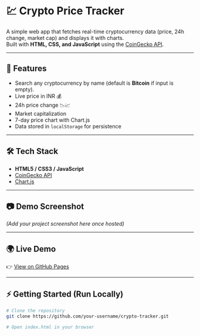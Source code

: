 # 💹 Crypto Price Tracker

A simple web app that fetches real-time cryptocurrency data (price, 24h change, market cap) and displays it with charts.  
Built with **HTML, CSS, and JavaScript** using the [CoinGecko API](https://www.coingecko.com/en/api).

---

## 🚀 Features
- Search any cryptocurrency by name (default is **Bitcoin** if input is empty).
- Live price in INR 💰
- 24h price change 📉📈
- Market capitalization
- 7-day price chart with Chart.js
- Data stored in `localStorage` for persistence

---

## 🛠️ Tech Stack
- **HTML5 / CSS3 / JavaScript**
- [CoinGecko API](https://www.coingecko.com/en/api)
- [Chart.js](https://www.chartjs.org/)

---

## 📷 Demo Screenshot
*(Add your project screenshot here once hosted)*  

---

## 🌍 Live Demo
👉 [View on GitHub Pages](https://your-username.github.io/crypto-tracker/)  

---

## ⚡ Getting Started (Run Locally)
```bash
# Clone the repository
git clone https://github.com/your-username/crypto-tracker.git

# Open index.html in your browser
